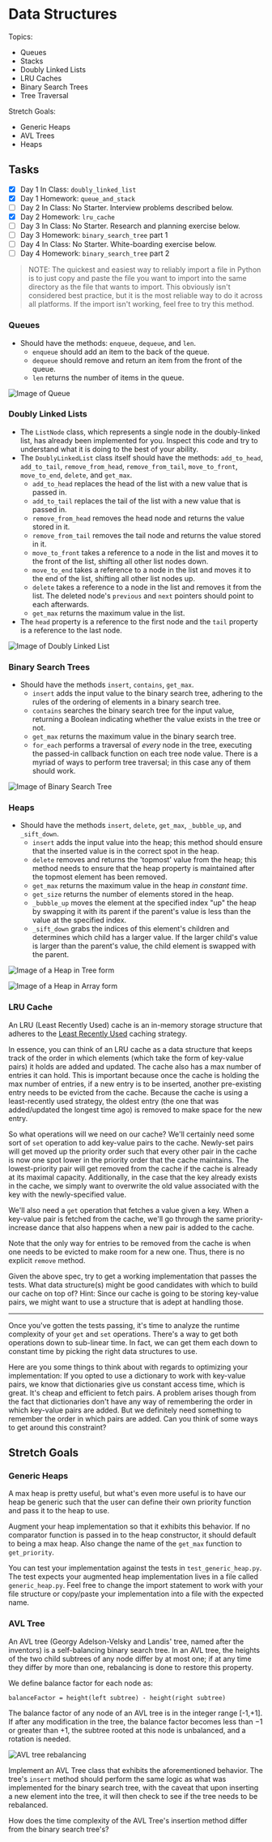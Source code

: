 # Data Structures

Topics:

*   Queues
*   Stacks
*   Doubly Linked Lists
*   LRU Caches
*   Binary Search Trees
*   Tree Traversal

Stretch Goals:

*   Generic Heaps
*   AVL Trees
*   Heaps

## Tasks

*   [x] Day 1 In Class:
    `doubly_linked_list`
*   [x] Day 1 Homework:
    `queue_and_stack`
*   [ ] Day 2 In Class:
    No Starter.
    Interview problems described below.
*   [x] Day 2 Homework:
    `lru_cache`
*   [ ] Day 3 In Class:
    No Starter.
    Research and planning exercise below.
*   [ ] Day 3 Homework:
    `binary_search_tree` part 1
*   [ ] Day 4 In Class:
    No Starter.
    White-boarding exercise below.
*   [ ] Day 4 Homework:
    `binary_search_tree` part 2

 > NOTE:
 > The quickest and easiest way to reliably import a file in Python is to just copy and paste the file you want to import into the same directory as the file that wants to import.
 > This obviously isn't considered best practice, but it is the most reliable way to do it across all platforms.
 > If the import isn't working, feel free to try this method.

### Queues

*   Should have the methods: `enqueue`, `dequeue`, and `len`.
    *   `enqueue` should add an item to the back of the queue.
    *   `dequeue` should remove and return an item from the front of the queue.
    *   `len` returns the number of items in the queue.

![Image of Queue](https://upload.wikimedia.org/wikipedia/commons/thumb/5/52/Data_Queue.svg/600px-Data_Queue.svg.png)

### Doubly Linked Lists

*   The `ListNode` class, which represents a single node in the doubly-linked list, has already been implemented for you.
    Inspect this code and try to understand what it is doing to the best of your ability.
*   The `DoublyLinkedList` class itself should have the methods: `add_to_head`, `add_to_tail`, `remove_from_head`, `remove_from_tail`, `move_to_front`, `move_to_end`, `delete`, and `get_max`.
    *   `add_to_head` replaces the head of the list with a new value that is passed in.
    *   `add_to_tail` replaces the tail of the list with a new value that is passed in.
    *   `remove_from_head` removes the head node and returns the value stored in it.
    *   `remove_from_tail` removes the tail node and returns the value stored in it.
    *   `move_to_front` takes a reference to a node in the list and moves it to the front of the list, shifting all other list nodes down.
    *   `move_to_end` takes a reference to a node in the list and moves it to the end of the list, shifting all other list nodes up.
    *   `delete` takes a reference to a node in the list and removes it from the list.
        The deleted node's `previous` and `next` pointers should point to each afterwards.
    *   `get_max` returns the maximum value in the list.
*   The `head` property is a reference to the first node and the `tail` property is a reference to the last node.

![Image of Doubly Linked List](https://upload.wikimedia.org/wikipedia/commons/thumb/5/5e/Doubly-linked-list.svg/610px-Doubly-linked-list.svg.png)

### Binary Search Trees

*   Should have the methods `insert`, `contains`, `get_max`.
    *   `insert` adds the input value to the binary search tree, adhering to the rules of the ordering of elements in a binary search tree.
    *   `contains` searches the binary search tree for the input value, returning a Boolean indicating whether the value exists in the tree or not.
    *   `get_max` returns the maximum value in the binary search tree.
    *   `for_each` performs a traversal of _every_ node in the tree, executing the passed-in callback function on each tree node value.
        There is a myriad of ways to perform tree traversal; in this case any of them should work.

![Image of Binary Search Tree](https://upload.wikimedia.org/wikipedia/commons/thumb/d/da/Binary_search_tree.svg/300px-Binary_search_tree.svg.png)

### Heaps

*   Should have the methods `insert`, `delete`, `get_max`, `_bubble_up`, and `_sift_down`.
    *   `insert` adds the input value into the heap; this method should ensure that the inserted value is in the correct spot in the heap.
    *   `delete` removes and returns the 'topmost' value from the heap; this method needs to ensure that the heap property is maintained after the topmost element has been removed.
    *   `get_max` returns the maximum value in the heap _in constant time_.
    *   `get_size` returns the number of elements stored in the heap.
    *   `_bubble_up` moves the element at the specified index "up" the heap by swapping it with its parent if the parent's value is less than the value at the specified index.
    *   `_sift_down` grabs the indices of this element's children and determines which child has a larger value.
        If the larger child's value is larger than the parent's value, the child element is swapped with the parent.

![Image of a Heap in Tree form](https://upload.wikimedia.org/wikipedia/commons/thumb/3/38/Max-Heap.svg/501px-Max-Heap.svg.png)

![Image of a Heap in Array form](https://upload.wikimedia.org/wikipedia/commons/thumb/d/d2/Heap-as-array.svg/603px-Heap-as-array.svg.png)

### LRU Cache

An LRU (Least Recently Used) cache is an in-memory storage structure that adheres to the [Least Recently Used](https://en.wikipedia.org/wiki/Cache_replacement_policies#Least_recently_used_(LRU)) caching strategy.

In essence, you can think of an LRU cache as a data structure that keeps track of the order in which elements (which take the form of key-value pairs) it holds are added and updated.
The cache also has a max number of entries it can hold.
This is important because once the cache is holding the max number of entries, if a new entry is to be inserted, another pre-existing entry needs to be evicted from the cache.
Because the cache is using a least-recently used strategy, the oldest entry (the one that was added/updated the longest time ago) is removed to make space for the new entry.

So what operations will we need on our cache?
We'll certainly need some sort of `set` operation to add key-value pairs to the cache.
Newly-set pairs will get moved up the priority order such that every other pair in the cache is now one spot lower in the priority order that the cache maintains.
The lowest-priority pair will get removed from the cache if the cache is already at its maximal capacity.
Additionally, in the case that the key already exists in the cache, we simply want to overwrite the old value associated with the key with the newly-specified value.

We'll also need a `get` operation that fetches a value given a key.
When a key-value pair is fetched from the cache, we'll go through the same priority-increase dance that also happens when a new pair is added to the cache.

Note that the only way for entries to be removed from the cache is when one needs to be evicted to make room for a new one.
Thus, there is no explicit `remove` method.

Given the above spec, try to get a working implementation that passes the tests.
What data structure(s) might be good candidates with which to build our cache on top of?
Hint: Since our cache is going to be storing key-value pairs, we might want to use a structure that is adept at handling those.

---

Once you've gotten the tests passing, it's time to analyze the runtime complexity of your `get` and `set` operations.
There's a way to get both operations down to sub-linear time.
In fact, we can get them each down to constant time by picking the right data structures to use.

Here are you some things to think about with regards to optimizing your implementation: If you opted to use a dictionary to work with key-value pairs, we know that dictionaries give us constant access time, which is great.
It's cheap and efficient to fetch pairs.
A problem arises though from the fact that dictionaries don't have any way of remembering the order in which key-value pairs are added.
But we definitely need something to remember the order in which pairs are added.
Can you think of some ways to get around this constraint?

## Stretch Goals

### Generic Heaps

A max heap is pretty useful, but what's even more useful is to have our heap be generic such that the user can define their own priority function and pass it to the heap to use.

Augment your heap implementation so that it exhibits this behavior.
If no comparator function is passed in to the heap constructor, it should default to being a max heap.
Also change the name of the `get_max` function to `get_priority`.

You can test your implementation against the tests in `test_generic_heap.py`.
The test expects your augmented heap implementation lives in a file called `generic_heap.py`.
Feel free to change the import statement to work with your file structure or copy/paste your implementation into a file with the expected name.

### AVL Tree

An AVL tree (Georgy Adelson-Velsky and Landis' tree, named after the inventors) is a self-balancing binary search tree.
In an AVL tree, the heights of the two child subtrees of any node differ by at most one; if at any time they differ by more than one, rebalancing is done to restore this property.

We define balance factor for each node as:

```
balanceFactor = height(left subtree) - height(right subtree)
```

The balance factor of any node of an AVL tree is in the integer range [-1,+1].
If after any modification in the tree, the balance factor becomes less than −1 or greater than +1, the subtree rooted at this node is unbalanced, and a rotation is needed.

![AVL tree rebalancing](https://s3.amazonaws.com/hr-challenge-images/0/1436854305-b167cc766c-AVL_Tree_Rebalancing.svg.png)

Implement an AVL Tree class that exhibits the aforementioned behavior.
The tree's `insert` method should perform the same logic as what was implemented for the binary search tree, with the caveat that upon inserting a new element into the tree, it will then check to see if the tree needs to be rebalanced.

How does the time complexity of the AVL Tree's insertion method differ from the binary search tree's?
